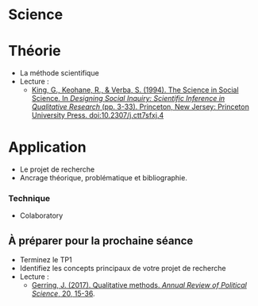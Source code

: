 # Science

# Théorie
- La méthode scientifique
- Lecture :
    - [King, G., Keohane, R., & Verba, S. (1994). The Science in Social Science. In *Designing Social Inquiry: Scientific Inference in Qualitative Research* (pp. 3-33). Princeton, New Jersey: Princeton University Press. doi:10.2307/j.ctt7sfxj.4](https://books.google.fr/books?id=A7VFF-JR3b8C&lpg=PP1&pg=PA3#v=onepage&q&f=false)

# Application
- Le projet de recherche
- Ancrage théorique, problématique et bibliographie.

### Technique
- Colaboratory

## À préparer pour la prochaine séance
- Terminez le TP1
- Identifiez les concepts principaux de votre projet de recherche
- Lecture :
    - [Gerring, J. (2017). Qualitative methods. *Annual Review of Political Science*, 20, 15-36](https://www.annualreviews.org/doi/pdf/10.1146/annurev-polisci-092415-024158).

